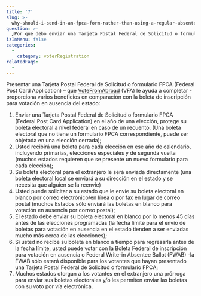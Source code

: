 ```yaml
---
title: '7'
slug: >-
  why-should-i-send-in-an-fpca-form-rather-than-using-a-regular-absentee-ballot-request
question: >-
  ¿Por qué debo enviar una Tarjeta Postal Federal de Solicitud o formulario FPCA en lugar de mi Boleta de inscripción para votación en ausencia de mi estado?
isInMenu: false
categories:
  - 
    category: voterRegistration
relatedFaqs:
  -
---
```

Presentar una Tarjeta Postal Federal de Solicitud o formulario FPCA (Federal Post Card Application) – que [VoteFromAbroad](/) (VFA) le ayuda a completar -proporciona varios beneficios en comparación con la boleta de inscripción para votación en ausencia del estado:

1. Enviar una Tarjeta Postal Federal de Solicitud o formulario FPCA (Federal Post Card Application) en el año de una elección, protege su boleta electoral a nivel federal en caso de un recuento. (Una boleta electoral que no tiene un formulario FPCA correspondiente, puede ser objetada en una elección cerrada);
2. Usted recibirá una boleta para cada elección en ese año de calendario, incluyendo primarias, elecciones especiales y de segunda vuelta (muchos estados requieren que se presente un nuevo formulario para cada elección);
3. Su boleta electoral para el extranjero le será enviada directamente (una boleta electoral local se enviará a su dirección en el estado y se necesita que alguien se la reenvíe)
4. Usted puede solicitar a su estado que le envíe su boleta electoral en blanco por correo electrónico/en línea o por fax en lugar de correo postal (muchos Estados sólo enviará las boletas en blanco para votación en ausencia por correo postal);
5. El estado debe enviar su boleta electoral en blanco por lo menos 45 días antes de las elecciones programadas (la fecha límite para el envío de boletas para votación en ausencia en el estado tienden a ser enviadas mucho más cerca de las elecciones);
6. Si usted no recibe su boleta en blanco a tiempo para regresarla antes de la fecha límite, usted puede votar con la Boleta Federal de inscripción para votación en ausencia o Federal Write-in Absentee Ballot (FWAB) -la FWAB sólo estará disponible para los votantes que hayan presentado una Tarjeta Postal Federal de Solicitud o formulario FPCA;
7. Muchos estados otorgan a los votantes en el extranjero una prórroga para enviar sus boletas electorales y/o les permiten enviar las boletas con su voto por vía electrónica.
